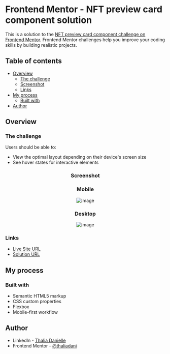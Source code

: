 # Frontend Mentor - NFT preview card component solution

This is a solution to the [NFT preview card component challenge on Frontend Mentor](https://www.frontendmentor.io/challenges/nft-preview-card-component-SbdUL_w0U). Frontend Mentor challenges help you improve your coding skills by building realistic projects.

## Table of contents

- [Overview](#overview)
  - [The challenge](#the-challenge)
  - [Screenshot](#screenshot)
  - [Links](#links)
- [My process](#my-process)
  - [Built with](#built-with)
- [Author](#author)

## Overview

### The challenge

Users should be able to:

- View the optimal layout depending on their device's screen size
- See hover states for interactive elements

<div align="center">

### Screenshot

### Mobile

![image](https://user-images.githubusercontent.com/31187727/229529763-ae587bff-bb65-4885-b272-734fea66d18b.png)

### Desktop

![image](https://user-images.githubusercontent.com/31187727/229529627-7b86f4d9-416f-49a5-a706-a28173bd151e.png)

</div>

### Links

- [Live Site URL](https://nft-preview-card-two-wine.vercel.app/)
- [Solution URL](https://www.frontendmentor.io/profile/thaliadani/solutions)

## My process

### Built with

- Semantic HTML5 markup
- CSS custom properties
- Flexbox
- Mobile-first workflow

## Author

- LinkedIn - [Thalia Danielle](https://www.linkedin.com/in/thalia-danielle-21b968221)
- Frontend Mentor - [@thaliadani](https://www.frontendmentor.io/profile/thaliadani)
